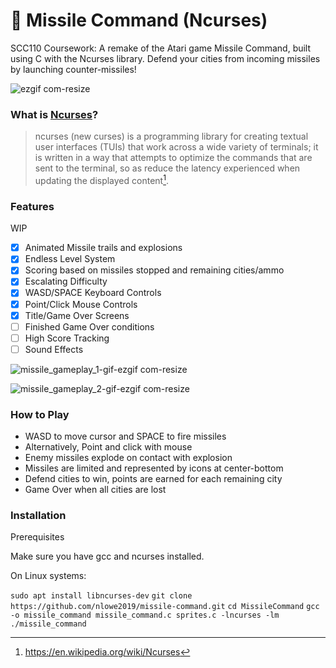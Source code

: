 
# 🚀 Missile Command (Ncurses)

SCC110 Coursework: A remake of the Atari game Missile Command, built using C with the Ncurses library. Defend your cities from incoming missiles by launching counter-missiles!

![ezgif com-resize](https://github.com/user-attachments/assets/0b050898-ad8a-4078-90e2-05bb709f6dfe)


### What is [Ncurses](https://en.wikipedia.org/wiki/Ncurses)?

> ncurses (new curses) is a programming library for creating textual user interfaces (TUIs) that work across a wide variety of terminals; it is written in a way that attempts to optimize the commands that are sent to the terminal, so as reduce the latency experienced when updating the displayed content[^1].

[^1]: https://en.wikipedia.org/wiki/Ncurses

### Features

WIP
- [x] Animated Missile trails and explosions
- [x] Endless Level System
- [x] Scoring based on missiles stopped and remaining cities/ammo
- [x] Escalating Difficulty
- [x] WASD/SPACE Keyboard Controls
- [x] Point/Click Mouse Controls
- [x] Title/Game Over Screens 
- [ ] Finished Game Over conditions
- [ ] High Score Tracking
- [ ] Sound Effects

![missile_gameplay_1-gif-ezgif com-resize](https://github.com/user-attachments/assets/95e17c5a-b1e8-4ef9-8b4d-d172eb0f7b5a)

![missile_gameplay_2-gif-ezgif com-resize](https://github.com/user-attachments/assets/60db1a0f-2df4-4474-ad72-7d3551efd05d)

### How to Play

* WASD to move cursor and SPACE to fire missiles
* Alternatively, Point and click with mouse
* Enemy missiles explode on contact with explosion
* Missiles are limited and represented by icons at center-bottom
* Defend cities to win, points are earned for each remaining city
* Game Over when all cities are lost

### Installation

Prerequisites

  Make sure you have gcc and ncurses installed.

On Linux systems:

`sudo apt install libncurses-dev`
`git clone https://github.com/nlowe2019/missile-command.git`
`cd MissileCommand`
`gcc -o missile_command missile_command.c sprites.c -lncurses -lm`
`./missile_command` 
